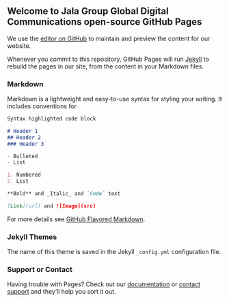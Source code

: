 ## Welcome to Jala Group Global Digital Communications open-source GitHub Pages

We use the [editor on GitHub](https://github.com/OJ-wang/ojwang.github.io/edit/gh-pages/index.md) to maintain and preview the content for our website.

Whenever you commit to this repository, GitHub Pages will run [Jekyll](https://jekyllrb.com/) to rebuild the pages in our site, from the content in your Markdown files.

### Markdown

Markdown is a lightweight and easy-to-use syntax for styling your writing. It includes conventions for

```markdown
Syntax highlighted code block

# Header 1
## Header 2
### Header 3

- Bulleted
- List

1. Numbered
2. List

**Bold** and _Italic_ and `Code` text

[Link](url) and ![Image](src)
```

For more details see [GitHub Flavored Markdown](https://guides.github.com/features/mastering-markdown/).

### Jekyll Themes

The name of this theme is saved in the Jekyll `_config.yml` configuration file.

### Support or Contact

Having trouble with Pages? Check out our [documentation](https://docs.github.com/categories/github-pages-basics/) or [contact support](https://github.com/contact) and they’ll help you sort it out.
